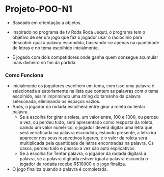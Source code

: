 # Projeto-POO-N1
- Baseado em orientação a objetos.

- Inspirado no programa de tv Roda Roda Jequti, o programa tem o objetivo de ser um jogo que faz o jogador usar o raciocinio para descobrir qual a palavra escondida, baseando-se apenas na quantidade de letras e no tema escolhido inicialmente.

- É jogado com dois competidores onde ganha quem consegue acumular mais dinheiro no fim da partida.

### Como Funciona
- Inicialmente os jogadores escolhem um tema, com isso uma palavra é selecionada aleatoriamente na lista que contem as palavras com o tema escolhido, assim imprimindo uma string do tamanho da palavra seleconada, eliminando os espaços vazios.
- Após, o jogador da rodada escolherá entre girar a roleta ou tentar palavra.
  - Se a escolha for girar a roleta, um valor entre, 100 e 1000, ou perdeu a vez, ou perdeu tudo, será apresentado como resposta da roleta, caindo um valor numérico, o jogador deverá digitar uma letra que será veriaficada na palavra escondida, estando presente, a letra ira aparecer nos seus respectivos lugares, e o valor da roleta será multiplicada pela quantidade de letras encontradas na palavra. Os casos, perdeu tudo e passou a vez são auto explicativos.
  - Se a escolha for Tentar palavra, o jogador da rodada digitará a palavra, se a palavra digitada estiver igual a palavra escondia o jogador da rodada recebe R$10000 e o jogo finaliza.
- O jogo finaliza quando a palavra é completada.
